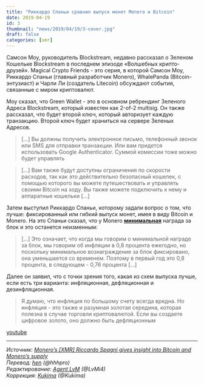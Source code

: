 ```yaml
---
title: "Риккардо Спаньи сравнил выпуск монет Monero и Bitcoin"
date: 2019-04-19
id: 3
thumbnail: "news/2019/04/19/3-cover.jpg"
draft: false
categories: [xmr]
---
```


Самсон Моу, руководитель Blockstream, недавно рассказал о Зеленом Кошельке Blockstream в последнем эпизоде «Волшебных крипто-друзей». Magical Crypto Friends - это серия, в которой Самсон Моу, Риккардо Спаньи (главный разработчик Monero), WhalePanda (Bitcoin-энтузиаст) и Чарли Ли (создатель Litecoin) обсуждают события, связанные с миром криптовалют.

Моу сказал, что Green Wallet - это в основном ребрендинг Зеленого Адреса Blockstream, который известен как 2-of-2 multisig. Он также рассказал, что будет второй ключ, который авторизует каждую транзакцию. Второй ключ будет храниться на сервере Зеленых Адресов.

> […] Вы должны получить электронное письмо, телефонный звонок или SMS для отправки транзакции. Или вам придется использовать Google Authenticator. Суммой комиссии тоже можно будет управлять

> […] Вам также будут доступны ограничения по скорости расходов, так как это действительно безопасный кошелек, с помощью которого вы можете путешествовать и управлять своими Bitcoin на ходу. Вы также можете подключить к нему и аппаратные кошельки […]  

Затем выступил Риккардо Спаньи, которому задали вопрос о том, что лучше: фиксированный или гибкий выпуск монет, имея в виду Bitcoin и Monero. На это Спаньи сказал, что у Monero [**минимальная**](https://ambcrypto.com/monero-xmr-block-reward-plummets-below-3-xmr-per-block/) награда за блок и это останется неизменным:

> […] Это означает, что когда мы говорим о минимальной награде за блок, мы говорим об инфляции в 0,8 процента ежегодно, но поскольку минимальное вознаграждение за блок фиксировано, она уменьшается со временем. Поэтому в первый год это 0,8 процента, в следующем - 0,76 процента […]

Далее он заявил, что с точки зрения того, какая из схем выпуска лучше, если есть три варианта: инфляционная, дефляционная и дезинфляционная.

> Я думаю, что инфляция по большому счету всегда вредна. Но инфляция - это также и разумная золотая середина, которая полезна в случае торговли криптовалютой. Если вы создаете цифровое золото, оно должно быть дефляционным

[youtube](https://www.youtube.com/embed/ALYBADqLjqs?wmode=opaque)

---
_Источник: [Monero’s \[XMR\] Riccardo Spagni gives insight into Bitcoin and Monero’s supply](https://ambcrypto.com/moneros-xmr-riccardo-spagni-gives-insight-into-bitcoin-and-moneros-supply/)  
Перевод: [hen](https://xmr.ru/members/58/) (@hhhpro)  
Редактирование: [Agent LvM](https://xmr.ru/members/3/) (@LvMi4)  
Коррекция: [Kukima](https://xmr.ru/members/138/) (@Kukima)_
